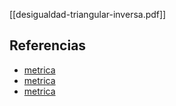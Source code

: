 [[desigualdad-triangular-inversa.pdf]]

## Referencias
- [metrica](./metrica.md)
- [metrica](./metrica.md)
- [metrica](./metrica.md)
